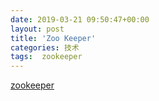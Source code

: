 ```yaml
---
date: 2019-03-21 09:50:47+00:00
layout: post
title: 'Zoo Keeper'
categories: 技术 
tags:  zookeeper 
---
```


[zookeeper](https://blog.csdn.net/hohoo1990/article/details/78617336)


